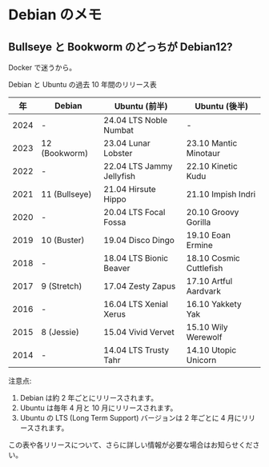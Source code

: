 # Debian のメモ

## Bullseye と Bookworm のどっちが Debian12?

Docker で迷うから。

Debian と Ubuntu の過去 10 年間のリリース表

| 年   | Debian        | Ubuntu (前半)             | Ubuntu (後半)           |
| ---- | ------------- | ------------------------- | ----------------------- |
| 2024 | -             | 24.04 LTS Noble Numbat    | -                       |
| 2023 | 12 (Bookworm) | 23.04 Lunar Lobster       | 23.10 Mantic Minotaur   |
| 2022 | -             | 22.04 LTS Jammy Jellyfish | 22.10 Kinetic Kudu      |
| 2021 | 11 (Bullseye) | 21.04 Hirsute Hippo       | 21.10 Impish Indri      |
| 2020 | -             | 20.04 LTS Focal Fossa     | 20.10 Groovy Gorilla    |
| 2019 | 10 (Buster)   | 19.04 Disco Dingo         | 19.10 Eoan Ermine       |
| 2018 | -             | 18.04 LTS Bionic Beaver   | 18.10 Cosmic Cuttlefish |
| 2017 | 9 (Stretch)   | 17.04 Zesty Zapus         | 17.10 Artful Aardvark   |
| 2016 | -             | 16.04 LTS Xenial Xerus    | 16.10 Yakkety Yak       |
| 2015 | 8 (Jessie)    | 15.04 Vivid Vervet        | 15.10 Wily Werewolf     |
| 2014 | -             | 14.04 LTS Trusty Tahr     | 14.10 Utopic Unicorn    |

注意点:

1. Debian は約 2 年ごとにリリースされます。
2. Ubuntu は毎年 4 月と 10 月にリリースされます。
3. Ubuntu の LTS (Long Term Support) バージョンは 2 年ごとに 4 月にリリースされます。

この表や各リリースについて、さらに詳しい情報が必要な場合はお知らせください。

